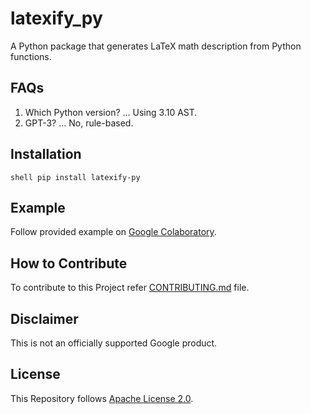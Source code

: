 # latexify_py
A Python package that generates LaTeX math description from Python functions.

## FAQs
1. Which Python version? ... Using 3.10 AST.
2. GPT-3? ... No, rule-based.

## Installation

``shell
pip install latexify-py
``

## Example

Follow provided example on [Google Colaboratory](https://colab.research.google.com/drive/1MuiawKpVIZ12MWwyYuzZHmbKThdM5wNJ?usp=sharing).

## How to Contribute 
To contribute to this Project refer [CONTRIBUTING.md](https://github.com/google/latexify_py/blob/develop/CONTRIBUTING.md) file.

## Disclaimer

This is not an officially supported Google product.

## License 

This Repository follows [Apache License 2.0](https://github.com/google/latexify_py/blob/develop/LICENSE).
